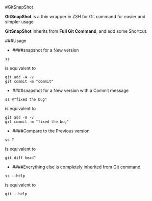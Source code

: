 #GitSnapShot

**GitSnapShot** is a thin wrapper in ZSH for Git command for easier and simpler usage

**GitSnapShot** inherits from **Full Git Command**, and add some Shortcut.

###Usage
- ####snapshot for a New version
```
ss
```
is equivalent to
```
git add -A -v
git commit -m "commit"
```
- ####snapshot for a New version with a Commit message
```
ss @"fixed the bug"
```
is equivalent to
```
git add -A -v
git commit -m "fixed the bug"
```
- ####Compare to the Previous version
```
ss ?
```
is equivalent to
```
git diff head^
```
- ####Everything else is completely inherited from Git command
```
ss --help
```
is equivalent to
```
git --help
```


